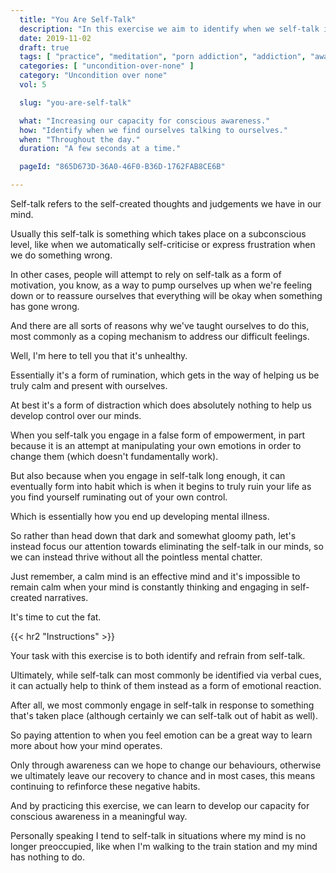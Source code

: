 ```yaml
---
  title: "You Are Self-Talk"
  description: "In this exercise we aim to identify when we self-talk in the various forms we express it."
  date: 2019-11-02
  draft: true
  tags: [ "practice", "meditation", "porn addiction", "addiction", "awareness", "awareness exercises", "perspective", "nofap", "neverfap", "neverfap deluxe" ]
  categories: [ "uncondition-over-none" ]
  category: "Uncondition over none"
  vol: 5

  slug: "you-are-self-talk"

  what: "Increasing our capacity for conscious awareness."
  how: "Identify when we find ourselves talking to ourselves."
  when: "Throughout the day."
  duration: "A few seconds at a time."

  pageId: "865D673D-36A0-46F0-B36D-1762FAB8CE6B"

---
```


<!-- One more edit. -->

<!-- {{< hr2 "Context" >}} -->

Self-talk refers to the self-created thoughts and judgements we have in our mind.

Usually this self-talk is something which takes place on a subconscious level, like when we automatically self-criticise or express frustration when we do something wrong.

In other cases, people will attempt to rely on self-talk as a form of motivation, you know, as a way to pump ourselves up when we're feeling down or to reassure ourselves that everything will be okay when something has gone wrong.

And there are all sorts of reasons why we've taught ourselves to do this, most commonly as a coping mechanism to address our difficult feelings. 

Well, I'm here to tell you that it's unhealthy. 

Essentially it's a form of rumination, which gets in the way of helping us be truly calm and present with ourselves.

At best it's a form of distraction which does absolutely nothing to help us develop control over our minds. 

When you self-talk you engage in a false form of empowerment, in part because it is an attempt at manipulating your own emotions in order to change them (which doesn't fundamentally work).

But also because when you engage in self-talk long enough, it can eventually form into habit which is when it begins to truly ruin your life as you find yourself ruminating out of your own control.

Which is essentially how you end up developing mental illness.

So rather than head down that dark and somewhat gloomy path, let's instead focus our attention towards eliminating the self-talk in our minds, so we can instead thrive without all the pointless mental chatter. 

Just remember, a calm mind is an effective mind and it's impossible to remain calm when your mind is constantly thinking and engaging in self-created narratives. 

It's time to cut the fat. 


{{< hr2 "Instructions" >}}


Your task with this exercise is to both identify and refrain from self-talk.

Ultimately, while self-talk can most commonly be identified via verbal cues, it can actually help to think of them instead as a form of emotional reaction. 

After all, we most commonly engage in self-talk in response to something that's taken place (although certainly we can self-talk out of habit as well).

So paying attention to when you feel emotion can be a great way to learn more about how your mind operates.

Only through awareness can we hope to change our behaviours, otherwise we ultimately leave our recovery to chance and in most cases, this means continuing to refinforce these negative habits.

And by practicing this exercise, we can learn to develop our capacity for conscious awareness in a meaningful way.

Personally speaking I tend to self-talk in situations where my mind is no longer preoccupied, like when I'm walking to the train station and my mind has nothing to do. 










<!--
{{< hr2 "Additional Resources" >}}  -->

<!-- maybe link to other  -->

